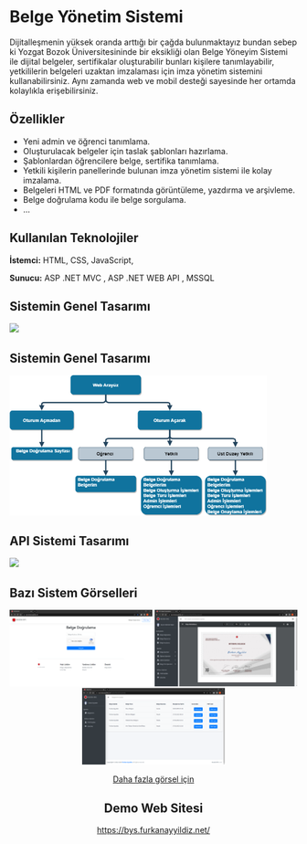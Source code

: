 
# Belge Yönetim Sistemi 

Dijitalleşmenin yüksek oranda arttığı bir çağda bulunmaktayız bundan sebep ki Yozgat Bozok Üniversitesininde bir eksikliği olan Belge Yöneyim Sistemi ile dijital belgeler, sertifikalar oluşturabilir bunları kişilere tanımlayabilir, yetkililerin belgeleri uzaktan imzalaması için imza yönetim sistemini kullanabilirsiniz. Aynı zamanda web ve mobil desteği sayesinde her ortamda kolaylıkla erişebilirsiniz.


## Özellikler

- Yeni admin ve öğrenci tanımlama.
- Oluşturulacak belgeler için taslak şablonları hazırlama.
- Şablonlardan öğrencilere belge, sertifika tanımlama.
- Yetkili kişilerin panellerinde bulunan imza yönetim sistemi ile kolay imzalama.
- Belgeleri HTML ve PDF formatında görüntüleme, yazdırma ve arşivleme.
- Belge doğrulama kodu ile belge sorgulama.
- ...


  
## Kullanılan Teknolojiler

**İstemci:** HTML, CSS, JavaScript, 

**Sunucu:** ASP .NET MVC , ASP .NET WEB API , MSSQL 

## Sistemin Genel Tasarımı
<img src="https://github.com/furkanayyildiz55/Document_Management_System/blob/master/Readme/S%C4%B0STEM.png" width="350">

## Sistemin Genel Tasarımı
<img src="https://github.com/furkanayyildiz55/Document_Management_System/blob/master/Readme/WEB%20TASARIM.png" width="450">

## API Sistemi Tasarımı
<img src="https://github.com/furkanayyildiz55/Document_Management_System/blob/master/Readme/AP%C4%B0.png" width="400">

## Bazı Sistem Görselleri
<div align="center">
  <p >
<img src="https://github.com/furkanayyildiz55/Document_Management_System/blob/master/Readme/WEB/BELGE%20DO%C4%9ERULAMA/chrome_4d61OTGOGV.png" width="250">
<img src="https://github.com/furkanayyildiz55/Document_Management_System/blob/master/Readme/WEB/ADM%C4%B0N%20PANEL/BELGE%20%C4%B0%C5%9ELEMLER%C4%B0/chrome_8z4qYsNz60.png" width="250">
<img src="https://github.com/furkanayyildiz55/Document_Management_System/blob/master/Readme/WEB/%C3%96%C4%9ERENC%C4%B0%20PANEL/chrome_cbOivaIrPz.png" width="250"> 
</p>
<div>


[Daha fazla görsel için ](https://github.com/furkanayyildiz55/Document_Management_System/tree/master/Readme/WEB)



  
## Demo Web Sitesi

https://bys.furkanayyildiz.net/
  
  
